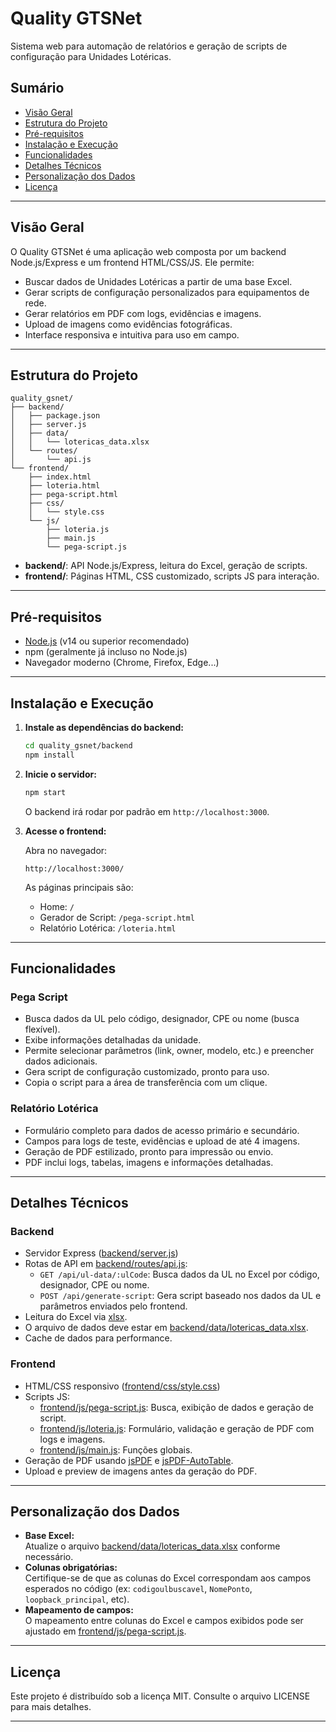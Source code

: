 # Quality GTSNet

Sistema web para automação de relatórios e geração de scripts de configuração para Unidades Lotéricas.

## Sumário

- [Visão Geral](#visão-geral)
- [Estrutura do Projeto](#estrutura-do-projeto)
- [Pré-requisitos](#pré-requisitos)
- [Instalação e Execução](#instalação-e-execução)
- [Funcionalidades](#funcionalidades)
- [Detalhes Técnicos](#detalhes-técnicos)
- [Personalização dos Dados](#personalização-dos-dados)
- [Licença](#licença)

---

## Visão Geral

O Quality GTSNet é uma aplicação web composta por um backend Node.js/Express e um frontend HTML/CSS/JS. Ele permite:

- Buscar dados de Unidades Lotéricas a partir de uma base Excel.
- Gerar scripts de configuração personalizados para equipamentos de rede.
- Gerar relatórios em PDF com logs, evidências e imagens.
- Upload de imagens como evidências fotográficas.
- Interface responsiva e intuitiva para uso em campo.

---

## Estrutura do Projeto

```
quality_gsnet/
├── backend/
│   ├── package.json
│   ├── server.js
│   ├── data/
│   │   └── lotericas_data.xlsx
│   └── routes/
│       └── api.js
└── frontend/
    ├── index.html
    ├── loteria.html
    ├── pega-script.html
    ├── css/
    │   └── style.css
    └── js/
        ├── loteria.js
        ├── main.js
        └── pega-script.js
```

- **backend/**: API Node.js/Express, leitura do Excel, geração de scripts.
- **frontend/**: Páginas HTML, CSS customizado, scripts JS para interação.

---

## Pré-requisitos

- [Node.js](https://nodejs.org/) (v14 ou superior recomendado)
- npm (geralmente já incluso no Node.js)
- Navegador moderno (Chrome, Firefox, Edge...)

---

## Instalação e Execução

1. **Instale as dependências do backend:**

   ```sh
   cd quality_gsnet/backend
   npm install
   ```

2. **Inicie o servidor:**

   ```sh
   npm start
   ```

   O backend irá rodar por padrão em `http://localhost:3000`.

3. **Acesse o frontend:**

   Abra no navegador:

   ```
   http://localhost:3000/
   ```

   As páginas principais são:
   - Home: `/`
   - Gerador de Script: `/pega-script.html`
   - Relatório Lotérica: `/loteria.html`

---

## Funcionalidades

### Pega Script

- Busca dados da UL pelo código, designador, CPE ou nome (busca flexível).
- Exibe informações detalhadas da unidade.
- Permite selecionar parâmetros (link, owner, modelo, etc.) e preencher dados adicionais.
- Gera script de configuração customizado, pronto para uso.
- Copia o script para a área de transferência com um clique.

### Relatório Lotérica

- Formulário completo para dados de acesso primário e secundário.
- Campos para logs de teste, evidências e upload de até 4 imagens.
- Geração de PDF estilizado, pronto para impressão ou envio.
- PDF inclui logs, tabelas, imagens e informações detalhadas.

---

## Detalhes Técnicos

### Backend

- Servidor Express ([backend/server.js](backend/server.js))
- Rotas de API em [backend/routes/api.js](backend/routes/api.js):
  - `GET /api/ul-data/:ulCode`: Busca dados da UL no Excel por código, designador, CPE ou nome.
  - `POST /api/generate-script`: Gera script baseado nos dados da UL e parâmetros enviados pelo frontend.
- Leitura do Excel via [xlsx](https://www.npmjs.com/package/xlsx).
- O arquivo de dados deve estar em [backend/data/lotericas_data.xlsx](backend/data/lotericas_data.xlsx).
- Cache de dados para performance.

### Frontend

- HTML/CSS responsivo ([frontend/css/style.css](frontend/css/style.css))
- Scripts JS:
  - [frontend/js/pega-script.js](frontend/js/pega-script.js): Busca, exibição de dados e geração de script.
  - [frontend/js/loteria.js](frontend/js/loteria.js): Formulário, validação e geração de PDF com logs e imagens.
  - [frontend/js/main.js](frontend/js/main.js): Funções globais.
- Geração de PDF usando [jsPDF](https://github.com/parallax/jsPDF) e [jsPDF-AutoTable](https://github.com/simonbengtsson/jsPDF-AutoTable).
- Upload e preview de imagens antes da geração do PDF.

---

## Personalização dos Dados

- **Base Excel:**  
  Atualize o arquivo [backend/data/lotericas_data.xlsx](backend/data/lotericas_data.xlsx) conforme necessário.
- **Colunas obrigatórias:**  
  Certifique-se de que as colunas do Excel correspondam aos campos esperados no código (ex: `codigoulbuscavel`, `NomePonto`, `loopback_principal`, etc).
- **Mapeamento de campos:**  
  O mapeamento entre colunas do Excel e campos exibidos pode ser ajustado em [frontend/js/pega-script.js](frontend/js/pega-script.js).

---

## Licença

Este projeto é distribuído sob a licença MIT. Consulte o arquivo LICENSE para mais detalhes.

---
